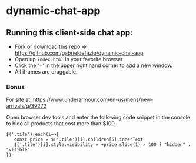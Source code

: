 # dynamic-chat-app

## Running this client-side chat app:
* Fork or download this repo => https://github.com/gabrieldefazio/dynamic-chat-app
* Open up `index.html` in your favorite browser 
* Click the '+' in the upper right hand corner to add a new window.
* All iframes are draggable.


### Bonus
For site at:
https://www.underarmour.com/en-us/mens/new-arrivals/g/39272

 Open browser dev tools and enter the following code snippet in the console to hide all products that cost more than $100.
```
$('.tile').each(i=>{
   const price = $('.tile')[i].children[5].innerText
   $('.tile')[i].style.visibility = +price.slice(1) > 100 ? "hidden" : "visible"
})